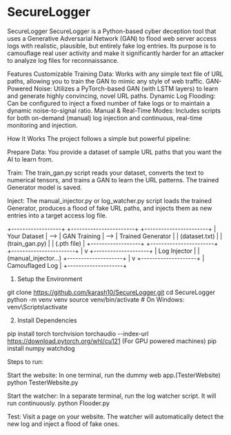 # SecureLogger

SecureLogger 
SecureLogger is a Python-based cyber deception tool that uses a Generative Adversarial Network (GAN) to flood web server access logs with realistic, plausible, but entirely fake log entries. Its purpose is to camouflage real user activity and make it significantly harder for an attacker to analyze log files for reconnaissance.

Features
Customizable Training Data: Works with any simple text file of URL paths, allowing you to train the GAN to mimic any style of web traffic.
GAN-Powered Noise: Utilizes a PyTorch-based GAN (with LSTM layers) to learn and generate highly convincing, novel URL paths.
Dynamic Log Flooding: Can be configured to inject a fixed number of fake logs or to maintain a dynamic noise-to-signal ratio.
Manual & Real-Time Modes: Includes scripts for both on-demand (manual) log injection and continuous, real-time monitoring and injection.

How It Works
The project follows a simple but powerful pipeline:

Prepare Data: You provide a dataset of sample URL paths that you want the AI to learn from.

Train: The train_gan.py script reads your dataset, converts the text to numerical tensors, and trains a GAN to learn the URL patterns. The trained Generator model is saved.

Inject: The manual_injector.py or log_watcher.py script loads the trained Generator, produces a flood of fake URL paths, and injects them as new entries into a target access log file.

+------------------+     +-----------------------+     +-----------------------+
|   Your Dataset   | --> |      GAN Training     | --> |   Trained Generator   |
| (dataset.txt)    |     |   (train_gan.py)      |     | (.pth file)           |
+------------------+     +-----------------------+     +-----------------------+
                                                               |
                                                               v
                                                     +--------------------+
                                                     |    Log Injector    |
                                                     | (manual_injector...)
                                                     +--------------------+
                                                               |
                                                               v
                                                     +--------------------+
                                                     |  Camouflaged Log   |
                                                     +--------------------+

1. Setup the Environment

git clone https://github.com/karash10/SecureLogger.git
cd SecureLogger
python -m venv venv
source venv/bin/activate  # On Windows: venv\Scripts\activate

2) Install Dependencies

pip install torch torchvision torchaudio --index-url https://download.pytorch.org/whl/cu121 (For GPU powered machines)
pip install numpy watchdog

Steps to run:

Start the website: In one terminal, run the dummy web app.(TesterWebsite)
python TesterWebsite.py

Start the watcher: In a separate terminal, run the log watcher script. It will run continuously.
python Flooder.py

Test: Visit a page on your website. The watcher will automatically detect the new log and inject a flood of fake ones.